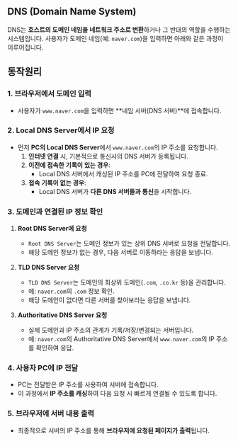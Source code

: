 ## DNS (Domain Name System)

DNS는 **호스트의 도메인 네임을 네트워크 주소로 변환**하거나 그 반대의 역할을 수행하는 시스템입니다. 사용자가 도메인 네임(예: `naver.com`)을 입력하면 아래와 같은 과정이 이루어집니다.

## 동작원리

### 1. 브라우저에서 도메인 입력

- 사용자가 `www.naver.com`을 입력하면 **네임 서버(DNS 서버)**에 접속합니다.

### 2. Local DNS Server에서 IP 요청

- 먼저 **PC의 Local DNS Server**에서 `www.naver.com`의 IP 주소를 요청합니다.
  1. **인터넷 연결** 시, 기본적으로 통신사의 DNS 서버가 등록됩니다.
  2. **이전에 접속한 기록이 있는 경우**:
     - Local DNS 서버에서 캐싱된 IP 주소를 PC에 전달하여 요청 종료.
  3. **접속 기록이 없는 경우**:
     - Local DNS 서버가 **다른 DNS 서버들과 통신**을 시작합니다.

### 3. 도메인과 연결된 IP 정보 확인

1. **Root DNS Server에 요청**
   - `Root DNS Server`는 도메인 정보가 있는 상위 DNS 서버로 요청을 전달합니다.
   - 해당 도메인 정보가 없는 경우, 다음 서버로 이동하라는 응답을 보냅니다.
2. **TLD DNS Server 요청**

   - `TLD DNS Server`는 도메인의 최상위 도메인(`.com`, `.co.kr` 등)을 관리합니다.
   - 예: `naver.com`의 `.com` 정보 확인.
   - 해당 도메인이 없다면 다른 서버를 찾아보라는 응답을 보냅니다.

3. **Authoritative DNS Server 요청**
   - 실제 도메인과 IP 주소의 관계가 기록/저장/변경되는 서버입니다.
   - 예: `naver.com`의 Authoritative DNS Server에서 `www.naver.com`의 IP 주소를 확인하여 응답.

### 4. 사용자 PC에 IP 전달

- PC는 전달받은 IP 주소를 사용하여 서버에 접속합니다.
- 이 과정에서 **IP 주소를 캐싱**하여 다음 요청 시 빠르게 연결될 수 있도록 합니다.

### 5. 브라우저에 서버 내용 출력

- 최종적으로 서버의 IP 주소를 통해 **브라우저에 요청된 페이지가 출력**됩니다.
